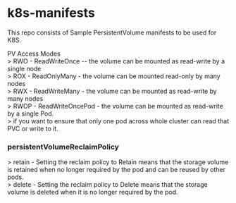 # k8s-manifests
This repo consists of Sample </h3>PersistentVolume manifests</h3> to be used for K8S.

</h3>PV Access Modes</h3></br>
> RWO - ReadWriteOnce -- the volume can be mounted as read-write by a single node</br> 
> ROX - ReadOnlyMany - the volume can be mounted read-only by many nodes</br>
> RWX - ReadWriteMany - the volume can be mounted as read-write by many nodes</br>
> RWOP - ReadWriteOncePod - the volume can be mounted as read-write by a single Pod.</br>
       > if you want to ensure that only one pod across whole cluster can read that PVC or write to it.</br>

<h3>persistentVolumeReclaimPolicy</h3>
> retain - Setting the reclaim policy to Retain means that the storage volume is retained when no longer required by the pod and can be reused by other pods.</br>
> delete - Setting the reclaim policy to Delete means that the storage volume is deleted when it is no longer required by the pod.</br>
